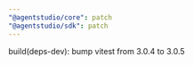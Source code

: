 ```yaml
---
"@agentstudio/core": patch
"@agentstudio/sdk": patch
---
```


build(deps-dev): bump vitest from 3.0.4 to 3.0.5
